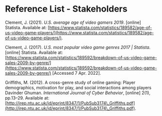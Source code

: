 # Reference List - Stakeholders

Clement, J. (2021). _U.S. average age of video gamers 2019_. \[online] Statista. Available at: [https://www.statista.com/statistics/189582/age-of-us-video-game-players/](https://www.statista.com/statistics/189582/age-of-us-video-game-players/).

Clement, J. (2017). _U.S. most popular video game genres 2017 | Statista_. \[online] Statista. Available at: [https://www.statista.com/statistics/189592/breakdown-of-us-video-game-sales-2009-by-genre/](https://www.statista.com/statistics/189592/breakdown-of-us-video-game-sales-2009-by-genre/) \[Accessed 7 Apr. 2022].

Griffiths, M. (2012). A cross-genre study of online gaming: Player demographics, motivation for play, and social interactions among players Davinder Ghuman. _International Journal of Cyber Behavior_, \[online] 2(1), pp.13–29. Available at: [http://irep.ntu.ac.uk/id/eprint/8347/1/PubSub3174\_Griffiths.pdf](http://irep.ntu.ac.uk/id/eprint/8347/1/PubSub3174\_Griffiths.pdf).
